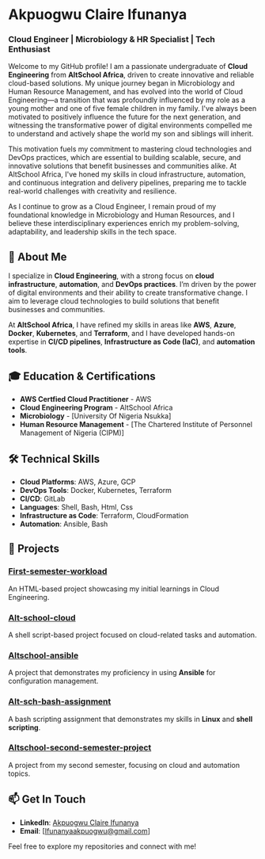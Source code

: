 # Akpuogwu Claire Ifunanya

### Cloud Engineer | Microbiology & HR Specialist | Tech Enthusiast

Welcome to my GitHub profile! I am a passionate undergraduate of **Cloud Engineering** from **AltSchool Africa**, driven to create innovative and reliable cloud-based solutions. My unique journey began in Microbiology and Human Resource Management, and has evolved into the world of Cloud Engineering—a transition that was profoundly influenced by my role as a young mother and one of five female children in my family. I've always been motivated to positively influence the future for the next generation, and witnessing the transformative power of digital environments compelled me to understand and actively shape the world my son and siblings will inherit.

This motivation fuels my commitment to mastering cloud technologies and DevOps practices, which are essential to building scalable, secure, and innovative solutions that benefit businesses and communities alike. At AltSchool Africa, I've honed my skills in cloud infrastructure, automation, and continuous integration and delivery pipelines, preparing me to tackle real-world challenges with creativity and resilience.

As I continue to grow as a Cloud Engineer, I remain proud of my foundational knowledge in Microbiology and Human Resources, and I believe these interdisciplinary experiences enrich my problem-solving, adaptability, and leadership skills in the tech space.

## 🚀 About Me

I specialize in **Cloud Engineering**, with a strong focus on **cloud infrastructure**, **automation**, and **DevOps practices**. I’m driven by the power of digital environments and their ability to create transformative change. I aim to leverage cloud technologies to build solutions that benefit businesses and communities.

At **AltSchool Africa**, I have refined my skills in areas like **AWS**, **Azure**, **Docker**, **Kubernetes**, and **Terraform**, and I have developed hands-on expertise in **CI/CD pipelines**, **Infrastructure as Code (IaC)**, and **automation tools**.

## 🎓 Education & Certifications

- **AWS Certfied Cloud Practitioner** - AWS
- **Cloud Engineering Program** - AltSchool Africa
- **Microbiology** - [University Of Nigeria Nsukka]
- **Human Resource Management** - [The Chartered Institute of Personnel Management of Nigeria (CIPM)]

## 🛠️ Technical Skills

- **Cloud Platforms**: AWS, Azure, GCP
- **DevOps Tools**: Docker, Kubernetes, Terraform
- **CI/CD**: GitLab
- **Languages**:  Shell, Bash, Html, Css
- **Infrastructure as Code**: Terraform, CloudFormation
- **Automation**: Ansible, Bash

## 🔨 Projects

### [First-semester-workload](https://github.com/Clairebasil/First-semester-workload)
An HTML-based project showcasing my initial learnings in Cloud Engineering.

### [Alt-school-cloud](https://github.com/Clairebasil/alt-school-cloud)
A shell script-based project focused on cloud-related tasks and automation.

### [Altschool-ansible](https://github.com/Clairebasil/Altschool-ansible)
A project that demonstrates my proficiency in using **Ansible** for configuration management.

### [Alt-sch-bash-assignment](https://github.com/Clairebasil/alt-sch-bash-assignment)
A bash scripting assignment that demonstrates my skills in **Linux** and **shell scripting**.

### [Altschool-second-semester-project](https://github.com/Clairebasil/Altschool-second-semester-project)
A project from my second semester, focusing on cloud and automation topics.

## 📫 Get In Touch

- **LinkedIn**: [Akpuogwu Claire Ifunanya]([https://www.linkedin.com/in/ifunanya-akpuogwu-702b981b2/])
- **Email**: [Ifunanyaakpuogwu@gmail.com]

Feel free to explore my repositories and connect with me!

